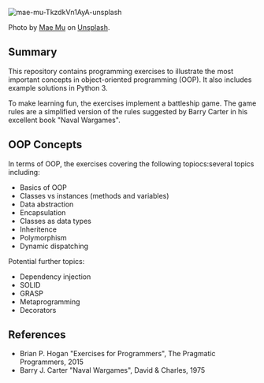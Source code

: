 ![mae-mu-TkzdkVn1AyA-unsplash](https://github.com/duplys/sturdy-pancake/assets/483081/0ff8f517-5ccc-452f-8f1b-0df8b6e649f6)

Photo by [Mae Mu](https://unsplash.com/@picoftasty?utm_content=creditCopyText&utm_medium=referral&utm_source=unsplash) on [Unsplash](https://unsplash.com/photos/TkzdkVn1AyA?utm_content=creditCopyText&utm_medium=referral&utm_source=unsplash).
  
## Summary
This repository contains programming exercises to illustrate the most important concepts in object-oriented programming (OOP). It also includes example solutions in Python 3.

To make learning fun, the exercises implement a battleship game. The game rules are a simplified version of the rules suggested by Barry Carter in his excellent book "Naval Wargames".

## OOP Concepts
In terms of OOP, the exercises covering the following topiocs:several topics including:
* Basics of OOP
* Classes vs instances (methods and variables)
* Data abstraction
* Encapsulation
* Classes as data types
* Inheritence
* Polymorphism
* Dynamic dispatching

Potential further topics:
* Dependency injection
* SOLID
* GRASP
* Metaprogramming
* Decorators


## References
* Brian P. Hogan "Exercises for Programmers", The Pragmatic Programmers, 2015
* Barry J. Carter "Naval Wargames", David & Charles, 1975
